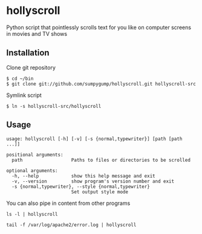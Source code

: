 hollyscroll
===========

Python script that pointlessly scrolls text for you like on computer screens in movies and TV shows

## Installation

Clone git repository

    $ cd ~/bin
    $ git clone git://github.com/sumpygump/hollyscroll.git hollyscroll-src

Symlink script

    $ ln -s hollyscroll-src/hollyscroll

## Usage

```
usage: hollyscroll [-h] [-v] [-s {normal,typewriter}] [path [path ...]]

positional arguments:
  path                  Paths to files or directories to be scrolled

optional arguments:
  -h, --help            show this help message and exit
  -v, --version         show program's version number and exit
  -s {normal,typewriter}, --style {normal,typewriter}
                        Set output style mode
```

You can also pipe in content from other programs

    ls -l | hollyscroll

    tail -f /var/log/apache2/error.log | hollyscroll
